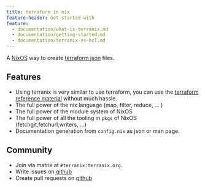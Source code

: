 ```yaml
---
title: terraform in nix
feature-header: Get started with
feature:
  - documentation/what-is-terranix.md
  - documentation/getting-started.md
  - documentation/terranix-vs-hcl.md
---
```


A [NixOS](https://nixos.org) way to create
[terraform json](https://www.terraform.io/docs/configuration/syntax-json.html)
files.

## Features

- Using terranix is very similar to use terraform, you can use the
  [terraform reference material](https://www.terraform.io/docs/providers/index.html)
  without much hassle.
- The full power of the nix language (map, filter, reduce, ... )
- The full power of the module system of NixOS
- The full power of all the tooling in `pkgs` of NixOS (fetchgit,fetchurl,writers, ...)
- Documentation generation from `config.nix` as json or man page.

## Community

- Join via matrix at `#terranix:terranix.org`.
- Write issues on [github](https://github.com/terranix/terranix/issues)
- Create pull requests on [github](https://github.com/terranix/terranix/pulls)
